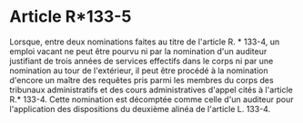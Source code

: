 # Article R*133-5

Lorsque, entre deux nominations faites au titre de l'article R. * 133-4, un emploi vacant ne peut être pourvu ni par la nomination d'un auditeur justifiant de trois années de services effectifs dans le corps ni par une nomination au tour de l'extérieur, il peut être procédé à la nomination d'encore un maître des requêtes pris parmi les membres du corps des tribunaux administratifs et des cours administratives d'appel cités à l'article R.* 133-4. Cette nomination est décomptée comme celle d'un auditeur pour l'application des dispositions du deuxième alinéa de l'article L. 133-4.
